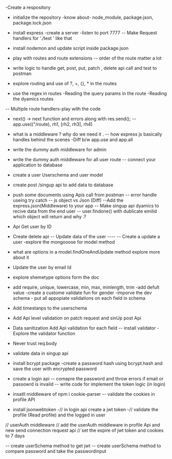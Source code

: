 -Create a respository
- initialize the repository
-know about- node_module, package.json, package.lock.json
- install express
-create a server
-listen to port 7777
-- Make Request handlers for './test ' like that
- install nodemon and update script inside package.json
- play with routes and route extensions
-- order of the route matter a lot
- write logic to handle get, post, put, patch , delete api call and test to postman

- explore routing and use of ?, +, {}, * in the routes
- use the regex in routes
-Reading the query params in the route
-Reading the dyamics routes

-- Multiple route handlers-play with the code
- next()
-> next function and errors along with res.send();
--app.use(("/route), rh1, [rh2, rh3], rh4)

- what is a middleware ? why do we need it .
-- how express js basically handles behind the scenes
-Diff b/w app.use and app.all

- write the dummy auth middleware for admin
- write the dummy auth middleware for all user route
-- connect your application to database
- create a user Userschema and user model
- create post /singup api to add data to database
- push some documents using Apis call from postman
-- error handle useing try catch 
-- js object vs Json (Diff)
--Add the express.json(Middleware) to your app
-- Make singup api dyamics to recive data from the end user
-- user.findone() with dublicate emilid which object will return and why .?
- Api Get user by ID
- Create delete api
-- Update data of  the user ----
-- Create a update a user
-explore the mongooose for model method
- what are options in a model.findOneAndUpdate method explore more about it

- Update the user by email Id
- explore shemetype options form the doc
- add require, unique, lowercase, min, max, minlength, trim
-add defult value
-create a custome validate fun for gender
-imporve the dev schema - put all  appopiate validations on each field in schema
- Add timestanps to the userschema

- Add Api level validation on patch request and sinUp post Api
-  Data sanitization Add Api validation for each field
-- install validator
-Explore the validator function 
- Never trust req.body
- validate data in singup api
- install bcrypt package
-create a password hash using bcrypt.hash and save the user with encrypted password
- create a login api
-- comapre the password and throw errors if email or passowrd is invaild
-- write code for implement the token logic  (in login)
- insatll middleware of npm i cookie-parser
-- validate the cookies in profile API
- install jsonwebtoken
-// in login api create a jwt token
-// validate the profile  (Read profile) and the logged in user


// userAuth middleware
// add the userAuth middleware in profile Api and new send connection request api
// set the expire of jwt token and cookies to 7 days

-- create userSchema method to get jwt 
-- create userSchema method to compare password and take the passwordinput
